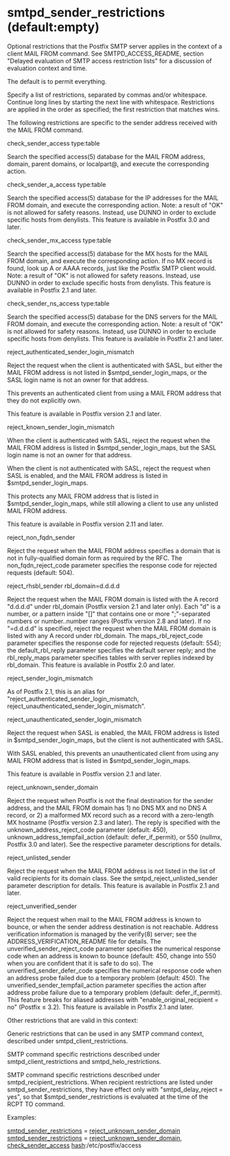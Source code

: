 # smtpd_sender_restrictions (default:empty) 


Optional restrictions that the Postfix SMTP server applies in the
context of a client MAIL FROM command.
See SMTPD_ACCESS_README, section "Delayed evaluation of SMTP access
restriction lists" for a discussion of evaluation context and time.



The default is to permit everything.



Specify a list of restrictions, separated by commas and/or whitespace.
Continue long lines by starting the next line with whitespace.
Restrictions are applied in the order as specified; the first
restriction that matches wins.



The following restrictions are specific to the sender address
received with the MAIL FROM command.




check_sender_access type:table

Search the specified access(5) database for the MAIL FROM
address, domain, parent domains, or localpart@, and execute the
corresponding action. 

check_sender_a_access type:table

Search the specified access(5) database for the IP addresses for
the MAIL FROM domain, and execute the corresponding action.  Note:
a result of "OK" is not allowed for safety reasons. Instead, use
DUNNO in order to exclude specific hosts from denylists.  This
feature is available in Postfix 3.0 and later. 

check_sender_mx_access type:table

Search the specified access(5) database for the MX hosts for
the MAIL FROM domain, and execute the corresponding action.  If no
MX record is found, look up A or AAAA records, just like the Postfix
SMTP client would. Note:
a result of "OK" is not allowed for safety reasons. Instead, use
DUNNO in order to exclude specific hosts from denylists.  This
feature is available in Postfix 2.1 and later. 

check_sender_ns_access type:table

Search the specified access(5) database for the DNS servers
for the MAIL FROM domain, and execute the corresponding action.
Note: a result of "OK" is not allowed for safety reasons. Instead,
use DUNNO in order to exclude specific hosts from denylists.  This
feature is available in Postfix 2.1 and later.  

reject_authenticated_sender_login_mismatch

 Reject the request when the client is authenticated with SASL,
but either the MAIL FROM address is not listed in $smtpd_sender_login_maps,
or the SASL login name is not an owner for that address.

This prevents an authenticated client from using a MAIL FROM address
that they do not explicitly own.

This feature is available in Postfix version 2.1 and later. 

reject_known_sender_login_mismatch

 When the client is authenticated with SASL, reject the request
when the MAIL FROM address is listed in $smtpd_sender_login_maps,
but the SASL login name is not an owner for that address.

When the client is not authenticated with SASL, reject the request
when SASL is enabled, and the MAIL FROM address is listed in
$smtpd_sender_login_maps.

This protects any MAIL FROM address that is listed in
$smtpd_sender_login_maps, while still allowing a client to use any
unlisted MAIL FROM address.

This feature is available in Postfix version 2.11 and later.

reject_non_fqdn_sender

Reject the request when the MAIL FROM address specifies a
domain that is not in
fully-qualified domain form as required by the RFC.  The
non_fqdn_reject_code parameter specifies the response code for
rejected requests (default: 504). 

reject_rhsbl_sender rbl_domain=d.d.d.d

Reject the request when the MAIL FROM domain is listed with
the A record "d.d.d.d" under rbl_domain (Postfix
version 2.1 and later only).  Each "d" is a number, or a
pattern inside "[]" that contains one or more ";"-separated numbers
or number..number ranges (Postfix version 2.8 and later). If no
"=d.d.d.d" is specified,
reject the request when the MAIL FROM domain is
listed with any A record under rbl_domain.  The
maps_rbl_reject_code parameter specifies the response code for
rejected requests (default:  554); the default_rbl_reply parameter
specifies the default server reply; and the rbl_reply_maps parameter
specifies tables with server replies indexed by rbl_domain.
This feature is available in Postfix 2.0 and later.

reject_sender_login_mismatch

 As of Postfix 2.1, this is an alias for
"reject_authenticated_sender_login_mismatch,
reject_unauthenticated_sender_login_mismatch".

reject_unauthenticated_sender_login_mismatch

 Reject the request when SASL is enabled, the MAIL FROM address
is listed in $smtpd_sender_login_maps, but the client is not
authenticated with SASL.

With SASL enabled, this prevents an unauthenticated client from
using any MAIL FROM address that is listed in $smtpd_sender_login_maps.

This feature is available in Postfix version 2.1 and later.

reject_unknown_sender_domain

Reject the request when Postfix is not the final destination for
the sender address, and the MAIL FROM domain has 1) no DNS MX and
no DNS A
record, or 2) a malformed MX record such as a record with
a zero-length MX hostname (Postfix version 2.3 and later).  The
reply is specified with the unknown_address_reject_code parameter
(default: 450), unknown_address_tempfail_action (default:
defer_if_permit), or 550 (nullmx, Postfix 3.0 and
later). See the respective parameter descriptions for details.


reject_unlisted_sender

Reject the request when the MAIL FROM address is not listed in
the list of valid recipients for its domain class. See the
smtpd_reject_unlisted_sender parameter description for details.
This feature is available in Postfix 2.1 and later.

reject_unverified_sender

Reject the request when mail to the MAIL FROM address is known to
bounce, or when the sender address destination is not reachable.
Address verification information is managed by the verify(8) server;
see the ADDRESS_VERIFICATION_README file for details.  The
unverified_sender_reject_code parameter specifies the numerical
response code when an address is known to bounce (default: 450,
change into 550 when you are confident that it is safe to do so).
The unverified_sender_defer_code specifies the numerical response
code when an address probe failed due to a temporary problem
(default: 450).   The unverified_sender_tempfail_action parameter
specifies the action after address probe failure due to a temporary
problem (default: defer_if_permit).   This feature breaks for
aliased addresses with "enable_original_recipient = no" (Postfix
&le; 3.2).   This feature is available in Postfix 2.1 and later.





Other restrictions that are valid in this context:




 Generic restrictions that can be used
in any SMTP command context, described under smtpd_client_restrictions.

 SMTP command specific restrictions described under
smtpd_client_restrictions and smtpd_helo_restrictions.

 SMTP command specific restrictions described under
smtpd_recipient_restrictions. When recipient restrictions are listed
under smtpd_sender_restrictions, they have effect only with
"smtpd_delay_reject = yes", so that $smtpd_sender_restrictions is
evaluated at the time of the RCPT TO command.




Examples:



<a href="postconf.5.html#smtpd_sender_restrictions">smtpd_sender_restrictions</a> = <a href="postconf.5.html#reject_unknown_sender_domain">reject_unknown_sender_domain</a>
<a href="postconf.5.html#smtpd_sender_restrictions">smtpd_sender_restrictions</a> = <a href="postconf.5.html#reject_unknown_sender_domain">reject_unknown_sender_domain</a>,
    <a href="postconf.5.html#check_sender_access">check_sender_access</a> <a href="DATABASE_README.html#types">hash</a>:/etc/postfix/access



